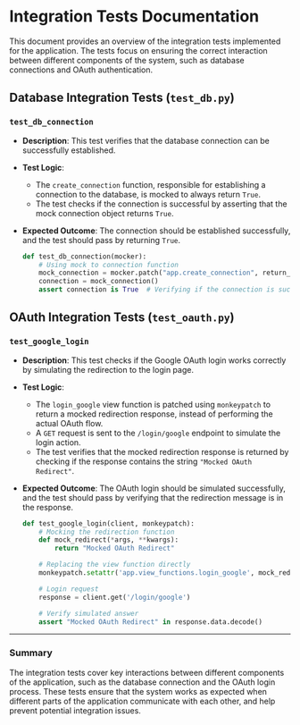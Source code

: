 # Integration Tests Documentation

This document provides an overview of the integration tests implemented for the application. The tests focus on ensuring the correct interaction between different components of the system, such as database connections and OAuth authentication.

## Database Integration Tests (`test_db.py`)

### `test_db_connection`
- **Description**: This test verifies that the database connection can be successfully established.
- **Test Logic**:
    - The `create_connection` function, responsible for establishing a connection to the database, is mocked to always return `True`.
    - The test checks if the connection is successful by asserting that the mock connection object returns `True`.
- **Expected Outcome**: The connection should be established successfully, and the test should pass by returning `True`.

    ```python
    def test_db_connection(mocker):
        # Using mock to connection function
        mock_connection = mocker.patch("app.create_connection", return_value=True)
        connection = mock_connection()
        assert connection is True  # Verifying if the connection is successful
    ```

## OAuth Integration Tests (`test_oauth.py`)

### `test_google_login`
- **Description**: This test checks if the Google OAuth login works correctly by simulating the redirection to the login page.
- **Test Logic**:
    - The `login_google` view function is patched using `monkeypatch` to return a mocked redirection response, instead of performing the actual OAuth flow.
    - A `GET` request is sent to the `/login/google` endpoint to simulate the login action.
    - The test verifies that the mocked redirection response is returned by checking if the response contains the string `"Mocked OAuth Redirect"`.
- **Expected Outcome**: The OAuth login should be simulated successfully, and the test should pass by verifying that the redirection message is in the response.

    ```python
    def test_google_login(client, monkeypatch):
        # Mocking the redirection function
        def mock_redirect(*args, **kwargs):
            return "Mocked OAuth Redirect"

        # Replacing the view function directly
        monkeypatch.setattr('app.view_functions.login_google', mock_redirect)

        # Login request
        response = client.get('/login/google')

        # Verify simulated answer
        assert "Mocked OAuth Redirect" in response.data.decode()
    ```

---

### Summary

The integration tests cover key interactions between different components of the application, such as the database connection and the OAuth login process. These tests ensure that the system works as expected when different parts of the application communicate with each other, and help prevent potential integration issues.
